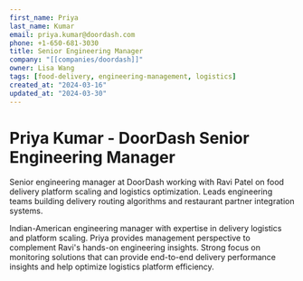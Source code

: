 ```yaml
---
first_name: Priya
last_name: Kumar
email: priya.kumar@doordash.com
phone: +1-650-681-3030
title: Senior Engineering Manager
company: "[[companies/doordash]]"
owner: Lisa Wang
tags: [food-delivery, engineering-management, logistics]
created_at: "2024-03-16"
updated_at: "2024-03-30"
---
```


# Priya Kumar - DoorDash Senior Engineering Manager

Senior engineering manager at DoorDash working with Ravi Patel on food delivery platform scaling and logistics optimization. Leads engineering teams building delivery routing algorithms and restaurant partner integration systems.

Indian-American engineering manager with expertise in delivery logistics and platform scaling. Priya provides management perspective to complement Ravi's hands-on engineering insights. Strong focus on monitoring solutions that can provide end-to-end delivery performance insights and help optimize logistics platform efficiency.